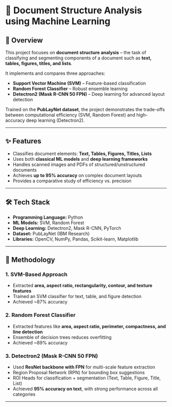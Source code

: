 # 📄 Document Structure Analysis using Machine Learning  

## 📌 Overview  
This project focuses on **document structure analysis** – the task of classifying and segmenting components of a document such as **text, tables, figures, titles, and lists**.  

It implements and compares three approaches:  
- **Support Vector Machine (SVM)** – Feature-based classification  
- **Random Forest Classifier** – Robust ensemble learning  
- **Detectron2 (Mask R-CNN 50 FPN)** – Deep learning for advanced layout detection  

Trained on the **PubLayNet dataset**, the project demonstrates the trade-offs between computational efficiency (SVM, Random Forest) and high-accuracy deep learning (Detectron2).  

---

## ✨ Features  
- Classifies document elements: **Text, Tables, Figures, Titles, Lists**  
- Uses both **classical ML models** and **deep learning frameworks**  
- Handles scanned images and PDFs of structured/unstructured documents  
- Achieves **up to 95% accuracy** on complex document layouts  
- Provides a comparative study of efficiency vs. precision  

---

## 🛠️ Tech Stack  
- **Programming Language:** Python  
- **ML Models:** SVM, Random Forest  
- **Deep Learning:** Detectron2, Mask R-CNN, PyTorch  
- **Dataset:** PubLayNet (IBM Research)  
- **Libraries:** OpenCV, NumPy, Pandas, Scikit-learn, Matplotlib  

---

## 🔬 Methodology  

### 1. SVM-Based Approach  
- Extracted **area, aspect ratio, rectangularity, contour, and texture features**  
- Trained an SVM classifier for text, table, and figure detection  
- Achieved ~87% accuracy  

### 2. Random Forest Classifier  
- Extracted features like **area, aspect ratio, perimeter, compactness, and line detection**  
- Ensemble of decision trees reduces overfitting  
- Achieved ~89% accuracy  

### 3. Detectron2 (Mask R-CNN 50 FPN)  
- Used **ResNet backbone with FPN** for multi-scale feature extraction  
- Region Proposal Network (RPN) for bounding box suggestions  
- ROI Heads for classification + segmentation (Text, Table, Figure, Title, List)  
- Achieved **95% accuracy on text**, with strong performance across all categories  

---
